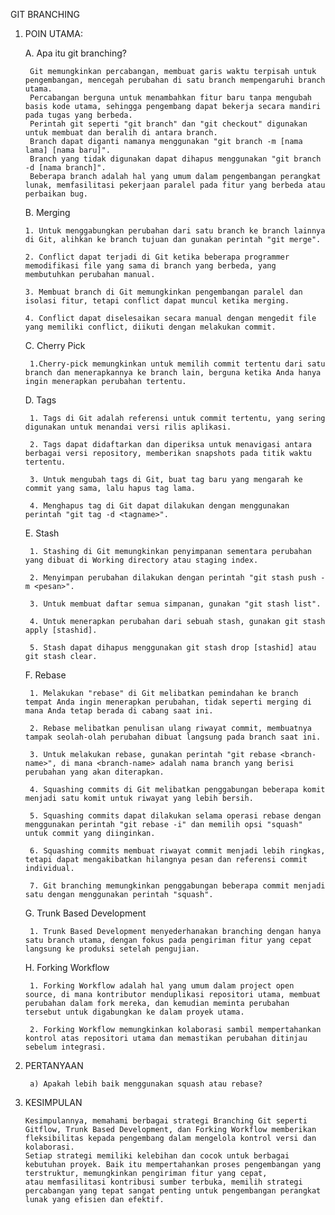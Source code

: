 GIT BRANCHING

1. POIN UTAMA:

   A. Apa itu git branching?

        Git memungkinkan percabangan, membuat garis waktu terpisah untuk pengembangan, mencegah perubahan di satu branch mempengaruhi branch utama.
        Percabangan berguna untuk menambahkan fitur baru tanpa mengubah basis kode utama, sehingga pengembang dapat bekerja secara mandiri pada tugas yang berbeda.
        Perintah git seperti "git branch" dan "git checkout" digunakan untuk membuat dan beralih di antara branch.
        Branch dapat diganti namanya menggunakan "git branch -m [nama lama] [nama baru]".
        Branch yang tidak digunakan dapat dihapus menggunakan "git branch -d [nama branch]".
        Beberapa branch adalah hal yang umum dalam pengembangan perangkat lunak, memfasilitasi pekerjaan paralel pada fitur yang berbeda atau perbaikan bug.

   B. Merging

       1. Untuk menggabungkan perubahan dari satu branch ke branch lainnya di Git, alihkan ke branch tujuan dan gunakan perintah "git merge".
  
       2. Conflict dapat terjadi di Git ketika beberapa programmer memodifikasi file yang sama di branch yang berbeda, yang membutuhkan perubahan manual.
  
       3. Membuat branch di Git memungkinkan pengembangan paralel dan isolasi fitur, tetapi conflict dapat muncul ketika merging.
  
       4. Conflict dapat diselesaikan secara manual dengan mengedit file yang memiliki conflict, diikuti dengan melakukan commit.

   C. Cherry Pick

        1.Cherry-pick memungkinkan untuk memilih commit tertentu dari satu branch dan menerapkannya ke branch lain, berguna ketika Anda hanya ingin menerapkan perubahan tertentu.

   D. Tags

        1. Tags di Git adalah referensi untuk commit tertentu, yang sering digunakan untuk menandai versi rilis aplikasi.
    
        2. Tags dapat didaftarkan dan diperiksa untuk menavigasi antara berbagai versi repository, memberikan snapshots pada titik waktu tertentu.
    
        3. Untuk mengubah tags di Git, buat tag baru yang mengarah ke commit yang sama, lalu hapus tag lama.
    
        4. Menghapus tag di Git dapat dilakukan dengan menggunakan perintah "git tag -d <tagname>".

   E. Stash

        1. Stashing di Git memungkinkan penyimpanan sementara perubahan yang dibuat di Working directory atau staging index.
    
        2. Menyimpan perubahan dilakukan dengan perintah "git stash push -m <pesan>".
    
        3. Untuk membuat daftar semua simpanan, gunakan "git stash list".
       
        4. Untuk menerapkan perubahan dari sebuah stash, gunakan git stash apply [stashid].
    
        5. Stash dapat dihapus menggunakan git stash drop [stashid] atau git stash clear.

   F. Rebase

        1. Melakukan "rebase" di Git melibatkan pemindahan ke branch tempat Anda ingin menerapkan perubahan, tidak seperti merging di mana Anda tetap berada di cabang saat ini.
    
        2. Rebase melibatkan penulisan ulang riwayat commit, membuatnya tampak seolah-olah perubahan dibuat langsung pada branch saat ini.
    
        3. Untuk melakukan rebase, gunakan perintah "git rebase <branch-name>", di mana <branch-name> adalah nama branch yang berisi perubahan yang akan diterapkan.
    
        4. Squashing commits di Git melibatkan penggabungan beberapa komit menjadi satu komit untuk riwayat yang lebih bersih.
    
        5. Squashing commits dapat dilakukan selama operasi rebase dengan menggunakan perintah "git rebase -i" dan memilih opsi "squash" untuk commit yang diinginkan.
    
        6. Squashing commits membuat riwayat commit menjadi lebih ringkas, tetapi dapat mengakibatkan hilangnya pesan dan referensi commit individual.
    
        7. Git branching memungkinkan penggabungan beberapa commit menjadi satu dengan menggunakan perintah "squash".

   G. Trunk Based Development

        1. Trunk Based Development menyederhanakan branching dengan hanya satu branch utama, dengan fokus pada pengiriman fitur yang cepat langsung ke produksi setelah pengujian.

   H. Forking Workflow

        1. Forking Workflow adalah hal yang umum dalam project open source, di mana kontributor menduplikasi repositori utama, membuat perubahan dalam fork mereka, dan kemudian meminta perubahan tersebut untuk digabungkan ke dalam proyek utama.

        2. Forking Workflow memungkinkan kolaborasi sambil mempertahankan kontrol atas repositori utama dan memastikan perubahan ditinjau sebelum integrasi.


2. PERTANYAAN

        a) Apakah lebih baik menggunakan squash atau rebase?


3. KESIMPULAN

       Kesimpulannya, memahami berbagai strategi Branching Git seperti Gitflow, Trunk Based Development, dan Forking Workflow memberikan fleksibilitas kepada pengembang dalam mengelola kontrol versi dan kolaborasi.
       Setiap strategi memiliki kelebihan dan cocok untuk berbagai kebutuhan proyek. Baik itu mempertahankan proses pengembangan yang terstruktur, memungkinkan pengiriman fitur yang cepat,
       atau memfasilitasi kontribusi sumber terbuka, memilih strategi percabangan yang tepat sangat penting untuk pengembangan perangkat lunak yang efisien dan efektif.

    
   

   
   

     
